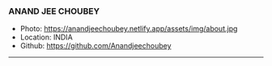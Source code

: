 ### ANAND JEE CHOUBEY
- Photo: https://anandjeechoubey.netlify.app/assets/img/about.jpg
- Location: INDIA
- Github: https://github.com/Anandjeechoubey
***

